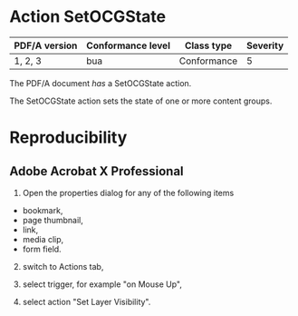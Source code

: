 # Action SetOCGState

| PDF/A version | Conformance level | Class type  | Severity |
| ------------- | ----------------- | ----------  | -------- |
| 1, 2, 3       | bua               | Conformance | 5        |

The PDF/A document _has_ a SetOCGState action.

The SetOCGState action sets the state of one or more content groups.

# Reproducibility
## Adobe Acrobat X Professional
1. Open the properties dialog for any of the following items
- bookmark,
- page thumbnail,
- link,
- media clip,
- form field.

2. switch to Actions tab,

3. select trigger, for example "on Mouse Up",

4. select action "Set Layer Visibility".
